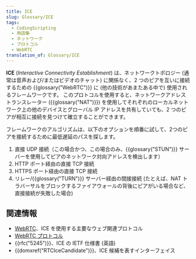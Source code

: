 ```yaml
---
title: ICE
slug: Glossary/ICE
tags:
  - CodingScripting
  - 用語集
  - ネットワーク
  - プロトコル
  - WebRTC
translation_of: Glossary/ICE
---
```

**ICE** (_Interactive Connectivity Establishment_) は、ネットワークトポロジー (通常は音声および/またはビデオのチャット) に関係なく、2 つのピアを互いに接続するための {{glossary("WebRTC")}} に (他の技術があまたある中で) 使用されるフレームワークです。 このプロトコルを使用すると、ネットワークアドレストランスレーター ({{glossary("NAT")}}) を使用してそれぞれのローカルネットワーク上の他のデバイスとグローバル IP アドレスを共有していても、2 つのピアが相互に接続を見つけて確立することができます。

フレームワークのアルゴリズムは、以下のオプションを順番に試して、2つのピアを接続するために最低遅延のパスを探します。

1. 直接 UDP 接続（この場合かつ、この場合のみ、{{glossary("STUN")}} サーバーを使用してピアのネットワーク対向アドレスを検出します）
2. HTTP ポート経由の直接 TCP 接続
3. HTTPS ポート経由の直接 TCP 接続
4. リレー/{{glossary("TURN")}} サーバー経由の間接接続 (たとえば、NAT トラバーサルをブロックするファイアウォールの背後にピアがいる場合など、直接接続が失敗した場合)

## 関連情報

- [WebRTC](/ja/docs/Web/API/WebRTC_API)、ICE を使用する主要なウェブ関連プロトコル
- [WebRTC プロトコル](/ja/docs/Web/API/WebRTC_API/Protocols)
- {{rfc("5245")}}、ICE の IETF 仕様書 (英語)
- {{domxref("RTCIceCandidate")}}、ICE 候補を表すインターフェイス
